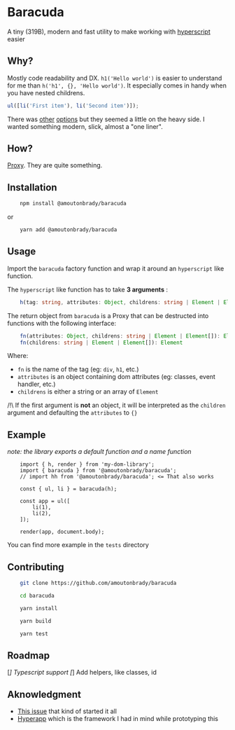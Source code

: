 # Baracuda

A tiny (319B), modern and fast utility to make working with [hyperscript](https://github.com/hyperhype/hyperscript) easier

## Why?

Mostly code readability and DX. `h1('Hello world')` is easier to understand for me than `h('h1', {}, 'Hello world')`. It especially comes in handy when you have nested childrens.

```js
ul([li('First item'), li('Second item')]);
```

There was [other](https://github.com/ohanhi/hyperscript-helpers) [options](https://github.com/ungoldman/hyperaxe) but they seemed a little on the heavy side. I wanted something modern, slick, almost a "one liner".

## How?

[Proxy](https://developer.mozilla.org/en-US/docs/Web/JavaScript/Reference/Global_Objects/Proxy). They are quite something.

## Installation

```bash
    npm install @amoutonbrady/baracuda
```

or

```bash
    yarn add @amoutonbrady/baracuda
```

## Usage

Import the `baracuda` factory function and wrap it around an `hyperscript` like function.

The `hyperscript` like function has to take **3 arguments** :

```ts
    h(tag: string, attributes: Object, childrens: string | Element | Element[])
```

The return object from `baracuda` is a Proxy that can be destructed into functions with the following interface:

```ts
    fn(attributes: Object, childrens: string | Element | Element[]): Element
    fn(childrens: string | Element | Element[]): Element
```

Where:

-   `fn` is the name of the tag (eg: `div`, `h1`, etc.)
-   `attributes` is an object containing dom attributes (eg: classes, event handler, etc.)
-   `childrens` is either a string or an array of `Element`

/!\ If the first argument is **not** an object, it will be interpreted as the `children` argument and defaulting the `attributes` to `{}`

## Example

_note: the library exports a default function and a name function_

```
    import { h, render } from 'my-dom-library';
    import { baracuda } from '@amoutonbrady/baracuda';
    // import hh from '@amoutonbrady/baracuda'; <= That also works

    const { ul, li } = baracuda(h);

    const app = ul([
        li(1),
        li(2),
    ]);

    render(app, document.body);
```

You can find more example in the `tests` directory

## Contributing

```bash
    git clone https://github.com/amoutonbrady/baracuda

    cd baracuda

    yarn install

    yarn build

    yarn test
```

## Roadmap

[_] Typescript support
[_] Add helpers, like classes, id

## Aknowledgment

-   [This issue]() that kind of started it all
-   [Hyperapp]() which is the framework I had in mind while prototyping this
